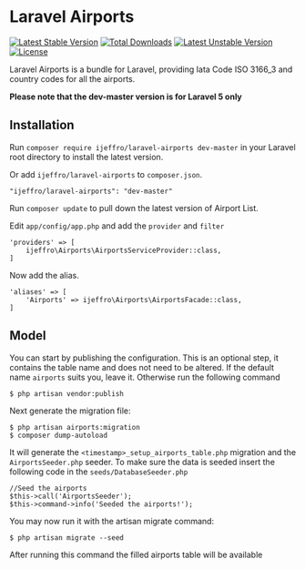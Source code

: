 # Laravel Airports

[![Latest Stable Version](https://poser.pugx.org/ijeffro/laravel-airports/v/stable)](https://packagist.org/packages/ijeffro/laravel-airports)
[![Total Downloads](https://poser.pugx.org/ijeffro/laravel-airports/downloads)](https://packagist.org/packages/ijeffro/laravel-airports)
[![Latest Unstable Version](https://poser.pugx.org/ijeffro/laravel-airports/v/unstable)](https://packagist.org/packages/ijeffro/laravel-airports)
[![License](https://poser.pugx.org/ijeffro/laravel-airports/license)](https://packagist.org/packages/ijeffro/laravel-airports)

Laravel Airports is a bundle for Laravel, providing Iata Code ISO 3166_3 and country codes for all the airports.

**Please note that the dev-master version is for Laravel 5 only**

## Installation

Run `composer require ijeffro/laravel-airports dev-master` in your Laravel root directory to install the latest version.

Or add `ijeffro/laravel-airports` to `composer.json`.

    "ijeffro/laravel-airports": "dev-master"

Run `composer update` to pull down the latest version of Airport List.

Edit `app/config/app.php` and add the `provider` and `filter`

    'providers' => [
        ijeffro\Airports\AirportsServiceProvider::class,
    ]

Now add the alias.

    'aliases' => [
        'Airports' => ijeffro\Airports\AirportsFacade::class,
    ]


## Model

You can start by publishing the configuration. This is an optional step, it contains the table name and does not need to be altered. If the default name `airports` suits you, leave it. Otherwise run the following command

    $ php artisan vendor:publish

Next generate the migration file:

    $ php artisan airports:migration
    $ composer dump-autoload

It will generate the `<timestamp>_setup_airports_table.php` migration and the `AirportsSeeder.php` seeder. To make sure the data is seeded insert the following code in the `seeds/DatabaseSeeder.php`

    //Seed the airports
    $this->call('AirportsSeeder');
    $this->command->info('Seeded the airports!');

You may now run it with the artisan migrate command:

    $ php artisan migrate --seed

After running this command the filled airports table will be available

